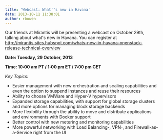 ```yaml
---
title: 'Webcast: What''s new in Havana'
date: 2013-10-11 11:38:01
author: rbowen
---
```


Our friends at Mirantis will be presenting a webcast on October 29th, talking about what's new in Havana. You can register at http://mirantis.sites.hubspot.com/whats-new-in-havana-openstack-release-technical-overview

   **Date: Tuesday, 29 October, 2013**

   **Time: 10:00 am PT / 1:00 pm ET / 7:00 pm CET**

_Key Topics:_

* Easier management with new orchestration and scaling capabilities and even the option to suspend instances and reuse their resources
* Ability to choose VMWare and Hyper-V hypervisors
* Expanded storage capabilities, with support for global storage clusters and more options for managing block storage backends
* More flexibility through the ability to move and distribute applications and environments with Docker support
* Better control with new metering and monitoring capabilities
* More powerful networking with Load Balancing-, VPN-, and Firewall-as-a-Service right from the UI